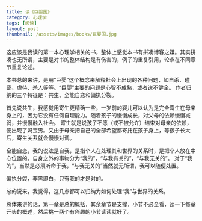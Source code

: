 ```yaml
---
title: 读《巨婴国》 
category: 心理学  
tags: [阅读]  
layout: post  
thumbnail: /assets/images/books/巨婴国.jpg
---
```


这应该是我读的第一本心理学相关的书，整体上感觉本书有拼凑博客之嫌。其实拼凑也无所谓，主要是对书的整体结构是有伤害的，例子的重复引用，论点在不同章节重复论述。

本书总的来讲，是用“巨婴”这个概念来解释社会上出现的各种问题，如自杀、碰瓷、虐待、杀人等等。“巨婴”主要的问题是心智不成熟，或者说不健全。
作者归纳的三个特征是：共生、全能自恋和偏执分裂。

首先说共生，我感觉用寄生更精确一些，一岁前的婴儿可以认为是完全寄生在母亲身上的，因为它没有任何自理能力。随着孩子的慢慢成长，对父母的依赖慢慢减弱，并慢慢融入社会。
寄生就是说孩子不愿（或不被允许）结束对母亲的依赖，便出现了妈宝男。又由于母亲把自己的全部希望都寄托在孩子身上，等孩子长大后，寄生关系就会慢慢对调。

全能自恋，我的说法是自我，是指个人在处理其和世界的关系时，是把个人放在中心位置的。自身之外的事物分为“我的”，“与我有关的”，“与我无关的”。
对于“我的”，当然是必须听命于我，“与我无关的”当然就无所谓，我可以随便处置。

偏执分裂，非黑即白，只有我的才是对的。


总的说来，我觉得，这几点都可以归纳为如何处理“我”与世界的关系。

总体来讲的话，第一章是总的概括，其余章节是支撑，小节不必全看，读一下每章开头的概述，然后挑一两个有兴趣的小节读读就好了。